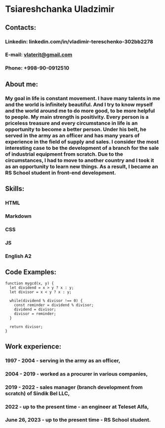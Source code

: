 # Tsiareshchanka Uladzimir




## Contacts:
### Linkedin: linkedin.com/in/vladimir-tereschenko-302bb2278 
### E-mail: vlaterit@gmail.com
### Phone: +998-90-0912510


## About me:
### My goal in life is constant movement. I have many talents in me and the world is infinitely beautiful. And I try to know myself and the world around me to do more good, to be more helpful to people. My main strength is positivity. Every person is a priceless treasure and every circumstance in life is an opportunity to become a better person. Under his belt, he served in the army as an officer and has many years of experience in the field of supply and sales. I consider the most interesting case to be the development of a branch for the sale of industrial equipment from scratch. Due to the circumstances, I had to move to another country and I took it as an opportunity to learn new things.  As a result, I became an RS School student in front-end development.


## Skills:
### HTML
### Markdown
### CSS
### JS
### English A2


## Code Examples:
```
function mygcd(x, y) {
  let dividend = x > y ? x : y;
  let divisor = x < y ? x : y;
  
  while(dividend % divisor !== 0) {
    const reminder = dividend % divisor;
    dividend = divisor;
    divisor = reminder;
  }
  
  return divisor;
}
```


## Work experience:
### 1997 - 2004  -  serving in the army as an officer,
### 2004 - 2019  -  worked as a procurer in various companies,
### 2019 - 2022  -  sales manager (branch development from scratch) of Sindik Bel LLC,
### 2022 - up to the present time  - an engineer at Teleset Alfa,
### June 26, 2023 - up to the present time  -  RS School student.
